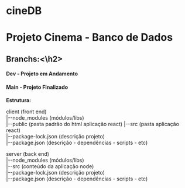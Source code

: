 # cineDB  
<h1>Projeto Cinema - Banco de Dados</h1>    


<h2>Branchs:<\h2> 

<h4>Dev - Projeto em Andamento</h4>  
<h4>Main - Projeto Finalizado</h4>


**Estrutura:**

client (front end)  
|--node_modules (módulos/libs)  
|--public (pasta padrão do html aplicação react) 
|--src (pasta aplicação react)  
|--package-lock.json (descrição projeto)  
|--package.json (descrição - dependências - scripts - etc)  

server (back end)  
|--node_modules (módulos/libs)  
|--src (conteúdo da aplicação node)  
|--package-lock.json (descrição projeto)  
|--package.json (descrição - dependências - scripts - etc)  
